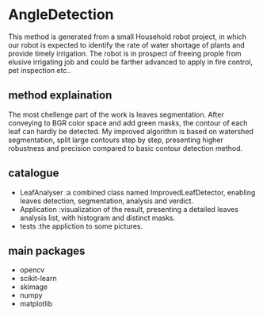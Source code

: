 # AngleDetection
This method is generated from a small Household robot project, in which our robot is expected to identify the rate of water shortage of plants and provide timely irrigation. The robot is in prospect of freeing prople from elusive irrigating job and could be farther advanced to apply in fire control, pet inspection etc.. 
## method explaination
The most chellenge part of the work is leaves segmentation. After conveying to BGR color space and add green masks, the contour of each leaf can hardly be detected. My improved algorithm is based on watershed segmentation, split large contours step by step, presenting higher robustness and precision compared to basic contour detection method.
## catalogue
- LeafAnalyser :a combined class named ImprovedLeafDetector, enabling leaves detection, segmentation, analysis and verdict.
- Application :visualization of the result, presenting a detailed leaves analysis list, with histogram and distinct masks.
- tests :the appliction to some pictures.
## main packages
- opencv
- scikit-learn
- skimage
- numpy
- matplotlib
